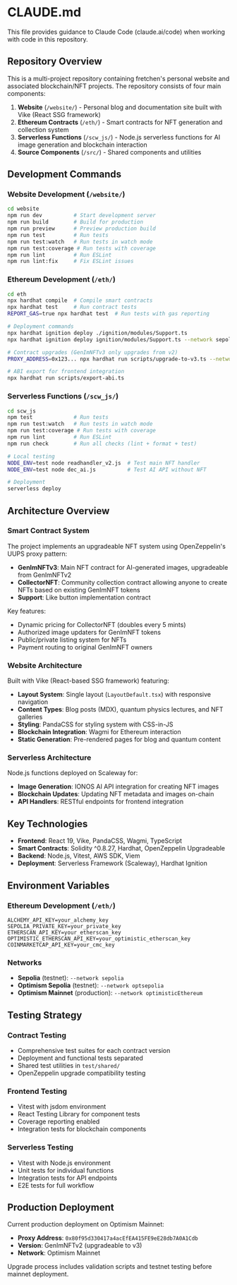 # CLAUDE.md

This file provides guidance to Claude Code (claude.ai/code) when working with code in this repository.

## Repository Overview

This is a multi-project repository containing fretchen's personal website and associated blockchain/NFT projects. The repository consists of four main components:

1. **Website** (`/website/`) - Personal blog and documentation site built with Vike (React SSG framework)
2. **Ethereum Contracts** (`/eth/`) - Smart contracts for NFT generation and collection system
3. **Serverless Functions** (`/scw_js/`) - Node.js serverless functions for AI image generation and blockchain interaction
4. **Source Components** (`/src/`) - Shared components and utilities

## Development Commands

### Website Development (`/website/`)

```bash
cd website
npm run dev          # Start development server
npm run build        # Build for production
npm run preview      # Preview production build
npm run test         # Run tests
npm run test:watch   # Run tests in watch mode
npm run test:coverage # Run tests with coverage
npm run lint         # Run ESLint
npm run lint:fix     # Fix ESLint issues
```

### Ethereum Development (`/eth/`)

```bash
cd eth
npx hardhat compile  # Compile smart contracts
npx hardhat test     # Run contract tests
REPORT_GAS=true npx hardhat test  # Run tests with gas reporting

# Deployment commands
npx hardhat ignition deploy ./ignition/modules/Support.ts
npx hardhat ignition deploy ignition/modules/Support.ts --network sepolia --deployment-id <ID>

# Contract upgrades (GenImNFTv3 only upgrades from v2)
PROXY_ADDRESS=0x123... npx hardhat run scripts/upgrade-to-v3.ts --network sepolia

# ABI export for frontend integration
npx hardhat run scripts/export-abi.ts
```

### Serverless Functions (`/scw_js/`)

```bash
cd scw_js
npm test             # Run tests
npm run test:watch   # Run tests in watch mode
npm run test:coverage # Run tests with coverage
npm run lint         # Run ESLint
npm run check        # Run all checks (lint + format + test)

# Local testing
NODE_ENV=test node readhandler_v2.js  # Test main NFT handler
NODE_ENV=test node dec_ai.js          # Test AI API without NFT

# Deployment
serverless deploy
```

## Architecture Overview

### Smart Contract System

The project implements an upgradeable NFT system using OpenZeppelin's UUPS proxy pattern:

- **GenImNFTv3**: Main NFT contract for AI-generated images, upgradeable from GenImNFTv2
- **CollectorNFT**: Community collection contract allowing anyone to create NFTs based on existing GenImNFT tokens
- **Support**: Like button implementation contract

Key features:

- Dynamic pricing for CollectorNFT (doubles every 5 mints)
- Authorized image updaters for GenImNFT tokens
- Public/private listing system for NFTs
- Payment routing to original GenImNFT owners

### Website Architecture

Built with Vike (React-based SSG framework) featuring:

- **Layout System**: Single layout (`LayoutDefault.tsx`) with responsive navigation
- **Content Types**: Blog posts (MDX), quantum physics lectures, and NFT galleries
- **Styling**: PandaCSS for styling system with CSS-in-JS
- **Blockchain Integration**: Wagmi for Ethereum interaction
- **Static Generation**: Pre-rendered pages for blog and quantum content

### Serverless Architecture

Node.js functions deployed on Scaleway for:

- **Image Generation**: IONOS AI API integration for creating NFT images
- **Blockchain Updates**: Updating NFT metadata and images on-chain
- **API Handlers**: RESTful endpoints for frontend integration

## Key Technologies

- **Frontend**: React 19, Vike, PandaCSS, Wagmi, TypeScript
- **Smart Contracts**: Solidity ^0.8.27, Hardhat, OpenZeppelin Upgradeable
- **Backend**: Node.js, Vitest, AWS SDK, Viem
- **Deployment**: Serverless Framework (Scaleway), Hardhat Ignition

## Environment Variables

### Ethereum Development (`/eth/`)

```
ALCHEMY_API_KEY=your_alchemy_key
SEPOLIA_PRIVATE_KEY=your_private_key
ETHERSCAN_API_KEY=your_etherscan_key
OPTIMISTIC_ETHERSCAN_API_KEY=your_optimistic_etherscan_key
COINMARKETCAP_API_KEY=your_cmc_key
```

### Networks

- **Sepolia** (testnet): `--network sepolia`
- **Optimism Sepolia** (testnet): `--network optsepolia`
- **Optimism Mainnet** (production): `--network optimisticEthereum`

## Testing Strategy

### Contract Testing

- Comprehensive test suites for each contract version
- Deployment and functional tests separated
- Shared test utilities in `test/shared/`
- OpenZeppelin upgrade compatibility testing

### Frontend Testing

- Vitest with jsdom environment
- React Testing Library for component tests
- Coverage reporting enabled
- Integration tests for blockchain components

### Serverless Testing

- Vitest with Node.js environment
- Unit tests for individual functions
- Integration tests for API endpoints
- E2E tests for full workflow

## Production Deployment

Current production deployment on Optimism Mainnet:

- **Proxy Address**: `0x80f95d330417a4acEfEA415FE9eE28db7A0A1Cdb`
- **Version**: GenImNFTv2 (upgradeable to v3)
- **Network**: Optimism Mainnet

Upgrade process includes validation scripts and testnet testing before mainnet deployment.
